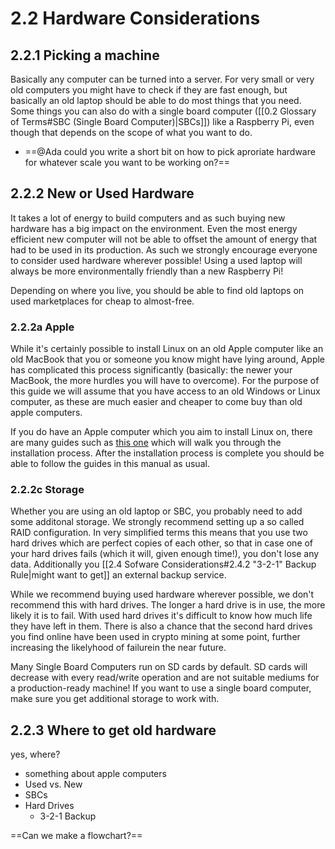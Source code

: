 # 2.2 Hardware Considerations

## 2.2.1 Picking a machine
Basically any computer can be turned into a server. For very small or very old computers you might have to check if they are fast enough, but basically an old laptop should be able to do most things that you need. Some things you can also do with a single board computer ([[0.2 Glossary of Terms#SBC (Single Board Computer)|SBCs]]) like a Raspberry Pi, even though that depends on the scope of what you want to do.
- ==@Ada could you write a short bit on how to pick aproriate hardware for whatever scale you want to be working on?==

## 2.2.2 New or Used Hardware
It takes a lot of energy to build computers and as such buying new hardware has a big impact on the environment. Even the most energy efficient new computer will not be able to offset the amount of energy that had to be used in its production. As such we strongly encourage everyone to consider used hardware wherever possible! Using a used laptop will always be more environmentally friendly than a new Raspberry Pi!

Depending on where you live, you should be able to find old laptops on used marketplaces for cheap to almost-free.

### 2.2.2a Apple
While it's certainly possible to install Linux on an old Apple computer like an old MacBook that you or someone you know might have lying around, Apple has complicated this process significantly (basically: the newer your MacBook, the more hurdles you will have to overcome). For the purpose of this guide we will assume that you have access to an old Windows or Linux computer, as these are much easier and cheaper to come buy than old apple computers.

If you do have an Apple computer which you aim to install Linux on, there are many guides such as [this one](https://linuxnewbieguide.org/how-to-install-linux-on-a-macintosh-computer/) which will walk you through the installation process. After the installation process is complete you should be able to follow the guides in this manual as usual.

### 2.2.2c Storage
Whether you are using an old laptop or SBC, you probably need to add some additonal storage. We strongly recommend setting up a so called RAID configuration. In very simplified terms this means that you use two hard drives which are perfect copies of each other, so that in case one of your hard drives fails (which it will, given enough time!), you don't lose any data. Additionally you [[2.4 Sofware Considerations#2.4.2 "3-2-1" Backup Rule|might want to get]] an external backup service.

While we recommend buying used hardware wherever possible, we don't recommend this with hard drives. The longer a hard drive is in use, the more likely it is to fail. With used hard drives it's difficult to know how much life they have left in them. There is also a chance that the second hard drives you find online have been used in crypto mining at some point, further increasing the likelyhood of failurein the near future.

Many Single Board Computers run on SD cards by default. SD cards will decrease with every read/write operation and are not suitable mediums for a production-ready machine! If you want to use a single board computer, make sure you get additional storage to work with.

## 2.2.3 Where to get old hardware
yes, where?


- something about apple computers
- Used vs. New
- SBCs
- Hard Drives
	- 3-2-1 Backup

==Can we make a flowchart?==